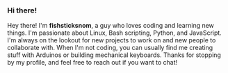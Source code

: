 ### Hi there!

Hey there! I'm **fishsticksnom**, a guy who loves coding and learning new things. I'm passionate about Linux, Bash scripting, Python, and JavaScript. I'm always on the lookout for new projects to work on and new people to collaborate with. When I'm not coding, you can usually find me creating stuff with Arduinos or building mechanical keyboards. Thanks for stopping by my profile, and feel free to reach out if you want to chat!

